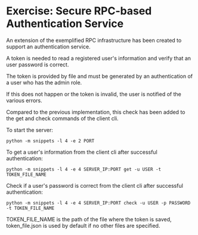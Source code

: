 # Exercise: Secure RPC-based Authentication Service

An extension of the exemplified RPC infrastructure has been created to support an authentication service.

A token is needed to read a registered user's information and verify that an user password is correct.

The token is provided by file and must be generated by an authentication of a user who has the admin role.

If this does not happen or the token is invalid, the user is notified of the various errors.

Compared to the previous implementation, this check has been added to the get and check commands of the client cli.

To start the server:

``` python -m snippets -l 4 -e 2 PORT ```

To get a user's information from the client cli after successful authentication:

``` python -m snippets -l 4 -e 4 SERVER_IP:PORT get -u USER -t TOKEN_FILE_NAME ```

Check if a user's password is correct from the client cli after successful authentication:

``` python -m snippets -l 4 -e 4 SERVER_IP:PORT check -u USER -p PASSWORD -t TOKEN_FILE_NAME ```

TOKEN_FILE_NAME is the path of the file where the token is saved, token_file.json is used by default if no other files are specified.
